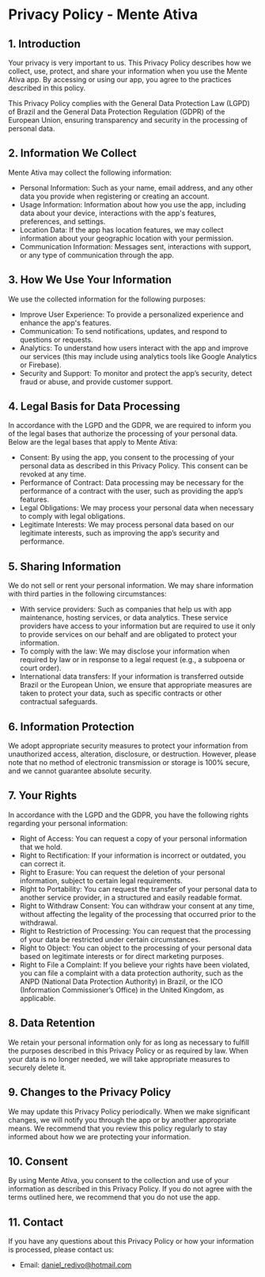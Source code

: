 # Privacy Policy - Mente Ativa

## 1. Introduction

Your privacy is very important to us. This Privacy Policy describes how we collect, use, protect, and share your information when you use the Mente Ativa app. By accessing or using our app, you agree to the practices described in this policy.

This Privacy Policy complies with the General Data Protection Law (LGPD) of Brazil and the General Data Protection Regulation (GDPR) of the European Union, ensuring transparency and security in the processing of personal data.

## 2. Information We Collect

Mente Ativa may collect the following information:

- Personal Information: Such as your name, email address, and any other data you provide when registering or creating an account.
- Usage Information: Information about how you use the app, including data about your device, interactions with the app's features, preferences, and settings.
- Location Data: If the app has location features, we may collect information about your geographic location with your permission.
- Communication Information: Messages sent, interactions with support, or any type of communication through the app.

## 3. How We Use Your Information

We use the collected information for the following purposes:

- Improve User Experience: To provide a personalized experience and enhance the app's features.
- Communication: To send notifications, updates, and respond to questions or requests.
- Analytics: To understand how users interact with the app and improve our services (this may include using analytics tools like Google Analytics or Firebase).
- Security and Support: To monitor and protect the app’s security, detect fraud or abuse, and provide customer support.

## 4. Legal Basis for Data Processing

In accordance with the LGPD and the GDPR, we are required to inform you of the legal bases that authorize the processing of your personal data. Below are the legal bases that apply to Mente Ativa:

- Consent: By using the app, you consent to the processing of your personal data as described in this Privacy Policy. This consent can be revoked at any time.
- Performance of Contract: Data processing may be necessary for the performance of a contract with the user, such as providing the app’s features.
- Legal Obligations: We may process your personal data when necessary to comply with legal obligations.
- Legitimate Interests: We may process personal data based on our legitimate interests, such as improving the app’s security and performance.

## 5. Sharing Information

We do not sell or rent your personal information. We may share information with third parties in the following circumstances:

- With service providers: Such as companies that help us with app maintenance, hosting services, or data analytics. These service providers have access to your information but are required to use it only to provide services on our behalf and are obligated to protect your information.
- To comply with the law: We may disclose your information when required by law or in response to a legal request (e.g., a subpoena or court order).
- International data transfers: If your information is transferred outside Brazil or the European Union, we ensure that appropriate measures are taken to protect your data, such as specific contracts or other contractual safeguards.

## 6. Information Protection

We adopt appropriate security measures to protect your information from unauthorized access, alteration, disclosure, or destruction. However, please note that no method of electronic transmission or storage is 100% secure, and we cannot guarantee absolute security.

## 7. Your Rights

In accordance with the LGPD and the GDPR, you have the following rights regarding your personal information:

- Right of Access: You can request a copy of your personal information that we hold.
- Right to Rectification: If your information is incorrect or outdated, you can correct it.
- Right to Erasure: You can request the deletion of your personal information, subject to certain legal requirements.
- Right to Portability: You can request the transfer of your personal data to another service provider, in a structured and easily readable format.
- Right to Withdraw Consent: You can withdraw your consent at any time, without affecting the legality of the processing that occurred prior to the withdrawal.
- Right to Restriction of Processing: You can request that the processing of your data be restricted under certain circumstances.
- Right to Object: You can object to the processing of your personal data based on legitimate interests or for direct marketing purposes.
- Right to File a Complaint: If you believe your rights have been violated, you can file a complaint with a data protection authority, such as the ANPD (National Data Protection Authority) in Brazil, or the ICO (Information Commissioner’s Office) in the United Kingdom, as applicable.

## 8. Data Retention

We retain your personal information only for as long as necessary to fulfill the purposes described in this Privacy Policy or as required by law. When your data is no longer needed, we will take appropriate measures to securely delete it.

## 9. Changes to the Privacy Policy

We may update this Privacy Policy periodically. When we make significant changes, we will notify you through the app or by another appropriate means. We recommend that you review this policy regularly to stay informed about how we are protecting your information.

## 10. Consent

By using Mente Ativa, you consent to the collection and use of your information as described in this Privacy Policy. If you do not agree with the terms outlined here, we recommend that you do not use the app.

## 11. Contact

If you have any questions about this Privacy Policy or how your information is processed, please contact us:

- Email: daniel_redivo@hotmail.com
